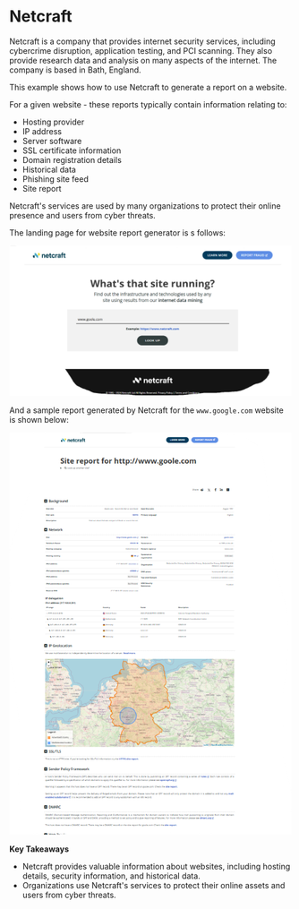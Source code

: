 # Netcraft

Netcraft is a company that provides internet security services, including cybercrime disruption, application testing, and PCI scanning. They also provide research data and analysis on many aspects of the internet. The company is based in Bath, England.

This example shows how to use Netcraft to generate a report on a website.

For a given website - these reports typically contain information relating to:

- Hosting provider
- IP address
- Server software
- SSL certificate information
- Domain registration details
- Historical data
- Phishing site feed
- Site report

Netcraft's services are used by many organizations to protect their online presence and users from cyber threats.

The landing page for website report generator is s follows:

![netcraft](/img/netcraft.png)

And a sample report generated by Netcraft for the `www.google.com` website is shown below:


![netcraft](/img/netcraft-report.png)


**Key Takeaways**

- Netcraft provides valuable information about websites, including hosting details, security information, and historical data.
- Organizations use Netcraft's services to protect their online assets and users from cyber threats.
